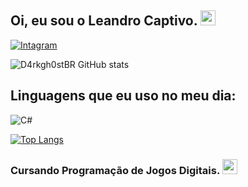 ## Oi, eu sou o Leandro Captivo. <img src="https://github.com/TheDudeThatCode/TheDudeThatCode/blob/master/Assets/headbang.gif" width="24px"></h1>

[![Intagram](https://img.shields.io/badge/Instagram-E4405F?style=for-the-badge&logo=instagram&logoColor=white)](http://instagram.com/d4rkit0)

![D4rkgh0stBR GitHub stats](https://github-readme-stats.vercel.app/api?username=D4rkgh0stBR&show_icons=true&theme=radical)

## Linguagens que eu uso no meu dia:

<div style="display: inline_block">
<img align+"center" alt="C#" src="https://img.shields.io/badge/C%23-239120?style=for-the-badge&logo=c-sharp&logoColor=white"
</div><br/>

[![Top Langs](https://github-readme-stats.vercel.app/api/top-langs/?username=D4rkgh0stBR)](https://github.com/D4rkgh0stBR/github-readme-stats)

### Cursando Programação de Jogos Digitais. <img src="https://github.com/TheDudeThatCode/TheDudeThatCode/blob/master/Assets/powerup.gif" width="24px"></h1>
